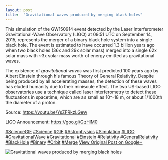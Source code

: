```yaml
---
layout: post
title:  "Gravitational waves produced by merging black holes"
---
```


This simulation of the GW150914 event detected by the Laser Interferometer Gravitational-Wave Observatory (LIGO) at 09:51 UTC on September 14, 2015, represents the merger of a binary black hole system into a single black hole. The event is estimated to have occurred 1.3 billion years ago when two black holes (36x and 29x solar mass) merged into a single 62x solar mass with ~3x solar mass worth of energy emitted as gravitational waves.  
  
The existence of _gravitational waves_ was first predicted 100 years ago by Albert Einstein through his famous Theory of General Relativity. Despite being produced by all accelerating masses, the detection of these waves has eluded humanity due to their miniscule effect. The two US-based LIGO observatories use a technique called laser interferometry to detect these fluctuations in spacetime, which are as small as 10^-18 m, or about 1/1000th the diameter of a proton.   
  
Source: <https://youtu.be/YsZFRkzLGew>  
  
LIGO Announcement: <https://goo.gl/GzHlM0>  
  
[#ScienceGIF](https://plus.google.com/s/%23ScienceGIF/posts) [#Science](https://plus.google.com/s/%23Science/posts) [#GIF](https://plus.google.com/s/%23GIF/posts) [#Astrophysics](https://plus.google.com/s/%23Astrophysics/posts) [#Simulation](https://plus.google.com/s/%23Simulation/posts) [#LIGO](https://plus.google.com/s/%23LIGO/posts) [#GravitationalWave](https://plus.google.com/s/%23GravitationalWave/posts) [#Gravitational](https://plus.google.com/s/%23Gravitational/posts) [#Einstein](https://plus.google.com/s/%23Einstein/posts) [#Relativity](https://plus.google.com/s/%23Relativity/posts) [#GeneralRelativity](https://plus.google.com/s/%23GeneralRelativity/posts) [#BlackHole](https://plus.google.com/s/%23BlackHole/posts) [#Binary](https://plus.google.com/s/%23Binary/posts) [#Orbit](https://plus.google.com/s/%23Orbit/posts) [#Merge](https://plus.google.com/s/%23Merge/posts)
[View Original Post on Google+](https://plus.google.com/+ColinSullender/posts/JDW4Eu9Gg49)

![Gravitational waves produced by merging black holes](https://i.imgur.com/WXx7Vr3.gif)
